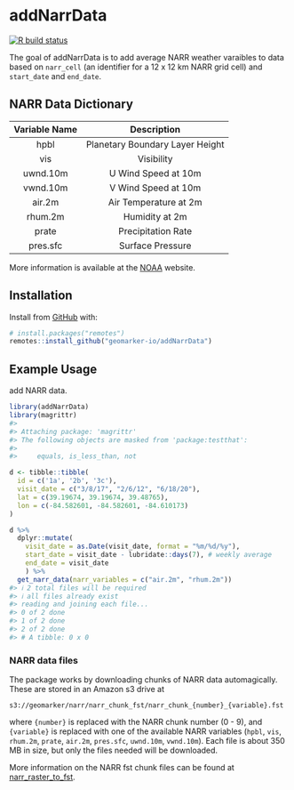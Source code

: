 
<!-- README.md is generated from README.Rmd. Please edit that file -->

# addNarrData

<!-- badges: start -->

[![R build
status](https://github.com/geomarker-io/addNarrData/workflows/R-CMD-check/badge.svg)](https://github.com/geomarker-io/addNarrData/actions)
<!-- badges: end -->

The goal of addNarrData is to add average NARR weather varaibles to data
based on `narr_cell` (an identifier for a 12 x 12 km NARR grid cell) and
`start_date` and `end_date`.

## NARR Data Dictionary 

| Variable Name | Description |
|:---------:|:-----:|
| hpbl | Planetary Boundary Layer Height |
| vis | Visibility |
| uwnd.10m | U Wind Speed at 10m |
| vwnd.10m | V Wind Speed at 10m |
| air.2m | Air Temperature at 2m |
| rhum.2m | Humidity at 2m |
| prate | Precipitation Rate |
| pres.sfc | Surface Pressure |

More information is available at the
[NOAA](https://www.ncdc.noaa.gov/sites/default/files/attachments/ncdc-narrdsi-6175-final.pdf)
website.


## Installation

Install from [GitHub](https://github.com/) with:

``` r
# install.packages("remotes")
remotes::install_github("geomarker-io/addNarrData")
```

## Example Usage

add NARR data.

``` r
library(addNarrData)
library(magrittr)
#> 
#> Attaching package: 'magrittr'
#> The following objects are masked from 'package:testthat':
#> 
#>     equals, is_less_than, not

d <- tibble::tibble(
  id = c('1a', '2b', '3c'),
  visit_date = c("3/8/17", "2/6/12", "6/18/20"),
  lat = c(39.19674, 39.19674, 39.48765),
  lon = c(-84.582601, -84.582601, -84.610173)
)

d %>%
  dplyr::mutate(
    visit_date = as.Date(visit_date, format = "%m/%d/%y"),
    start_date = visit_date - lubridate::days(7), # weekly average
    end_date = visit_date
    ) %>%
  get_narr_data(narr_variables = c("air.2m", "rhum.2m"))
#> ℹ 2 total files will be required
#> ℹ all files already exist
#> reading and joining each file...
#> 0 of 2 done
#> 1 of 2 done
#> 2 of 2 done
#> # A tibble: 0 x 0
```

### NARR data files

The package works by downloading chunks of NARR data automagically.
These are stored in an Amazon s3 drive at

    s3://geomarker/narr/narr_chunk_fst/narr_chunk_{number}_{variable}.fst

where `{number}` is replaced with the NARR chunk number (0 - 9), and
`{variable}` is replaced with one of the available NARR variables
(`hpbl`, `vis`, `rhum.2m`, `prate`, `air.2m`, `pres.sfc`, `uwnd.10m`,
`vwnd.10m`). Each file is about 350 MB in size, but only the files
needed will be downloaded.

More information on the NARR fst chunk files can be found at
[narr\_raster\_to\_fst](https://github.com/geomarker-io/narr_raster_to_fst#narr_raster_to_fst).
